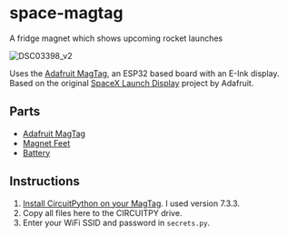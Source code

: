 # space-magtag
A fridge magnet which shows upcoming rocket launches

![DSC03398_v2](https://user-images.githubusercontent.com/3131268/209483258-700dd06e-7e00-4801-956f-e4ff5e19793a.JPG)

Uses the [Adafruit MagTag](https://www.adafruit.com/product/4800), an ESP32 based board with an E-Ink display.
Based on the original [SpaceX Launch Display](https://learn.adafruit.com/spacex-next-launch-display-with-adafruit-magtag/overview) project by Adafruit.

## Parts
* [Adafruit MagTag](https://www.adafruit.com/product/4800)
* [Magnet Feet](https://www.adafruit.com/product/4631)
* [Battery](https://www.adafruit.com/product/4236)

## Instructions
1. [Install CircuitPython on your MagTag](https://circuitpython.org/board/adafruit_magtag_2.9_grayscale/). I used version 7.3.3.
2. Copy all files here to the CIRCUITPY drive.
3. Enter your WiFi SSID and password in `secrets.py`.
